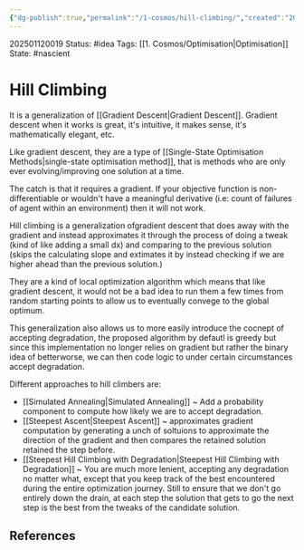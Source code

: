 ```yaml
---
{"dg-publish":true,"permalink":"/1-cosmos/hill-climbing/","created":"2025-01-12T00:19:14.446-05:00","updated":"2025-01-12T09:03:52.448-05:00"}
---
```


202501120019
Status: #idea
Tags: [[1. Cosmos/Optimisation\|Optimisation]]
State: #nascient
# Hill Climbing

It is a generalization of [[Gradient Descent\|Gradient Descent]]. Gradient descent when it works is great, it's intuitive, it makes sense, it's mathematically elegant, etc.

Like gradient descent, they are a type of [[Single-State Optimisation Methods\|single-state optimisation method]], that is methods who are only ever evolving/improving one solution at a time.

The catch is that it requires a gradient. If your objective function is non-differentiable or wouldn't have a meaningful derivative (i.e: count of failures of agent within an environment) then it will not work.

Hill climbing is a generalization ofgradient descent that does away with the gradient and instead approximates it through the process of doing a tweak (kind of like adding a small dx) and comparing to the previous solution (skips the calculating slope and extimates it by instead checking if we are higher ahead than the previous solution.)

They are a kind of local optimization algorithm which means that like gradient descent, it would not be a bad idea to run them a few times from random starting points to allow us to eventually convege to the global optimum.

This generalization also allows us to more easily introduce the cocnept of accepting degradation, the proposed algorithm by defautl is greedy but since this implementation no longer relies on gradient but rather the binary idea of betterworse, we can then code logic to under certain circumstances accept degradation.

Different approaches to hill climbers are:
- [[Simulated Annealing\|Simulated Annealing]] ~ Add a probability component to compute how likely we are to accept degradation.
- [[Steepest Ascent\|Steepest Ascent]] ~ approximates gradient computation by generating a unch of soltuions to approximate the direction of the gradient and then compares the retained solution retained the step before.
- [[Steepest Hill Climbing with Degradation\|Steepest Hill Climbing with Degradation]] ~ You are much more lenient, accepting any degradation no matter what, except that you keep track of the best encountered during the entire optimization journey. Still to ensure that we don't go entirely down the drain, at each step the solution that gets to go the next step is the best from the tweaks of the candidate solution.

## References
